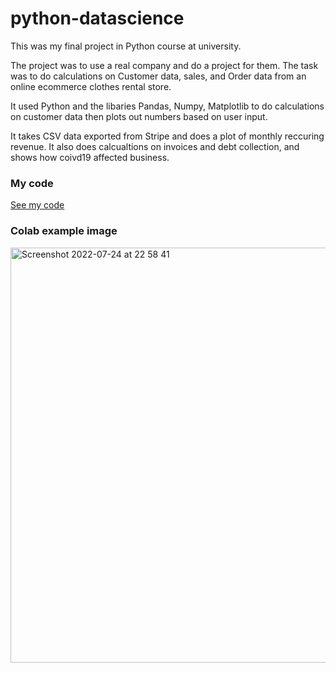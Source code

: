 # python-datascience
This was my final project in Python course at university. 

The project was to use a real company and do a project for them. 
The task was to do calculations on Customer data, sales, and Order data
from an online ecommerce clothes rental store. 

It used Python and the libaries Pandas, Numpy, Matplotlib to do calculations on customer data 
then plots out numbers based on user input. 

It takes CSV data exported from Stripe and does a plot of monthly reccuring revenue. 
It also does calcualtions on invoices and debt collection, and shows how coivd19 affected business. 

### My code
[See my code](https://gist.github.com/AMSteffensen/5dc8950a8715608e5bdf92632af0ac42)

### Colab example image
<img width="664" alt="Screenshot 2022-07-24 at 22 58 41" src="https://user-images.githubusercontent.com/25030428/180665664-33517f0c-f759-4cf1-a64d-b63bd673f650.png">
